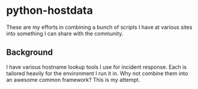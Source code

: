 python-hostdata
===============

These are my efforts in combining a bunch of scripts I have at various sites
into something I can share with the community.

Background
----------

I have various hostname lookup tools I use for incident response.  Each is 
tailored heavily for the environment I run it in.  Why not combine them into
an awesome common framework?  This is my attempt.
